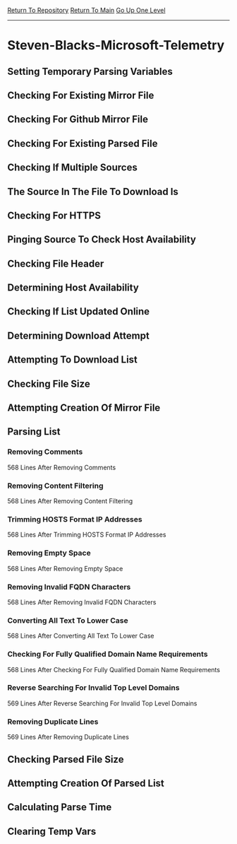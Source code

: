 [Return To Repository](https://github.com/deathbybandaid/piholeparser/)
[Return To Main](https://github.com/deathbybandaid/piholeparser/blob/dev-nomerge/RecentRunLogs/Mainlog.md)
[Go Up One Level](https://github.com/deathbybandaid/piholeparser/blob/dev-nomerge/RecentRunLogs/TopLevelScripts/30-Processing-Blacklists.md)
____________________________________
# Steven-Blacks-Microsoft-Telemetry
## Setting Temporary Parsing Variables
## Checking For Existing Mirror File
## Checking For Github Mirror File
## Checking For Existing Parsed File
## Checking If Multiple Sources
## The Source In The File To Download Is
## Checking For HTTPS
## Pinging Source To Check Host Availability
## Checking File Header
## Determining Host Availability
## Checking If List Updated Online
## Determining Download Attempt
## Attempting To Download List
## Checking File Size
## Attempting Creation Of Mirror File
## Parsing List
### Removing Comments
568 Lines After Removing Comments
### Removing Content Filtering
568 Lines After Removing Content Filtering
### Trimming HOSTS Format IP Addresses
568 Lines After Trimming HOSTS Format IP Addresses
### Removing Empty Space
568 Lines After Removing Empty Space
### Removing Invalid FQDN Characters
568 Lines After Removing Invalid FQDN Characters
### Converting All Text To Lower Case
568 Lines After Converting All Text To Lower Case
### Checking For Fully Qualified Domain Name Requirements
568 Lines After Checking For Fully Qualified Domain Name Requirements
### Reverse Searching For Invalid Top Level Domains
569 Lines After Reverse Searching For Invalid Top Level Domains
### Removing Duplicate Lines
569 Lines After Removing Duplicate Lines
## Checking Parsed File Size
## Attempting Creation Of Parsed List
## Calculating Parse Time
## Clearing Temp Vars

